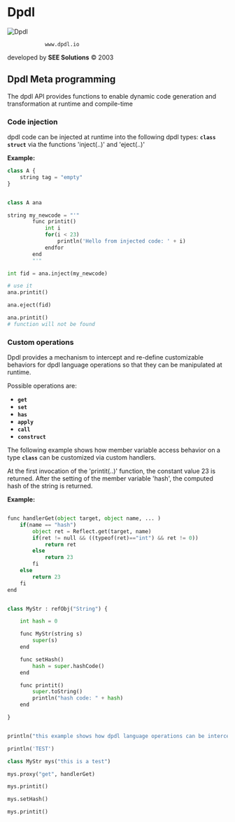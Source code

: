 # Dpdl

![Dpdl](https://www.dpdl.io/images/dpdl-io.png)

				www.dpdl.io

developed by
**SEE Solutions**
&copy; 2003	


## Dpdl Meta programming

The dpdl API provides functions to enable dynamic code generation and transformation at runtime and compile-time


### Code injection

dpdl code can be injected at runtime into the following dpdl types: **`class`** **`struct`** via the functions 'inject(..)' and 'eject(..)'


**Example:**

```python
class A {
	string tag = "empty"
}


class A ana

string my_newcode = "'"
		func printit()
			int i
			for(i < 23)
				println('Hello from injected code: ' + i)
			endfor
		end
		"'"

int fid = ana.inject(my_newcode)

# use it
ana.printit()

ana.eject(fid)

ana.printit()
# function will not be found

```

### Custom operations

Dpdl provides a mechanism to intercept and re-define customizable behaviors for dpdl language operations so that they can be manipulated at runtime.

Possible operations are:

- **`get`**
- **`set`**
- **`has`**
- **`apply`**
- **`call`**
- **`construct`** 

The following example shows how member variable access behavior on a type **`class`** can be customized via custom handlers.

At the first invocation of the 'printit(..)' function, the constant value 23 is returned.
After the setting of the member variable 'hash', the computed hash of the string is returned.

**Example:**

```python

func handlerGet(object target, object name, ... )
	if(name == "hash")
		object ret = Reflect.get(target, name)
		if(ret != null && ((typeof(ret)=="int") && ret != 0))
			return ret
		else
			return 23
		fi
	else
		return 23
	fi
end


class MyStr : refObj("String") {

	int hash = 0

	func MyStr(string s)
		super(s)
	end

	func setHash()
		hash = super.hashCode()
	end

	func printit()
		super.toString()
		println("hash code: " + hash)
	end

}


println("this example shows how dpdl language operations can be intercepted and redefined...")

println('TEST')

class MyStr mys("this is a test")

mys.proxy("get", handlerGet)

mys.printit()

mys.setHash()

mys.printit()
```



